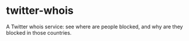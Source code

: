 # twitter-whois
A Twitter whois service: see where are people blocked, and why are they blocked in those countries.
